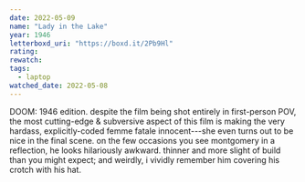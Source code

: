 ```yaml
---
date: 2022-05-09
name: "Lady in the Lake"
year: 1946
letterboxd_uri: "https://boxd.it/2Pb9Hl"
rating: 
rewatch: 
tags:
  - laptop
watched_date: 2022-05-08
---
```


DOOM: 1946 edition. despite the film being shot entirely in first-person POV, the most cutting-edge & subversive aspect of this film is making the very hardass, explicitly-coded femme fatale innocent---she even turns out to be nice in the final scene. on the few occasions you see montgomery in a reflection, he looks hilariously awkward. thinner and more slight of build than you might expect; and weirdly, i vividly remember him covering his crotch with his hat.
